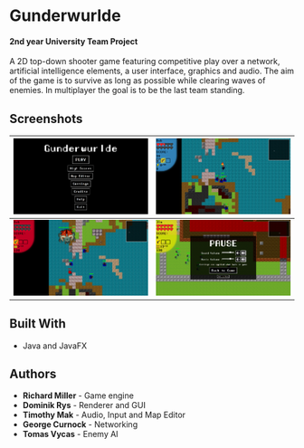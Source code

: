 # Gunderwurlde

#### 2nd year University Team Project

A 2D top-down shooter game featuring competitive play over a network, artificial intelligence elements, a user interface, graphics and audio. The aim of the game is to survive as long as possible while clearing waves of enemies. In multiplayer the goal is to be the last team standing.

## Screenshots

![Menu](/docs/img/screenshot1.png)  |  ![Game](/docs/img/screenshot2.png)
:----------------------------------:|:----------------------------------------:
![Boss](/docs/img/screenshot3.png)  |  ![Pause Menu](/docs/img/screenshot4.png)

## Built With

* Java and JavaFX

## Authors

* **Richard Miller** - Game engine
* **Dominik Rys** - Renderer and GUI
* **Timothy Mak** - Audio, Input and Map Editor
* **George Curnock** - Networking
* **Tomas Vycas** - Enemy AI
